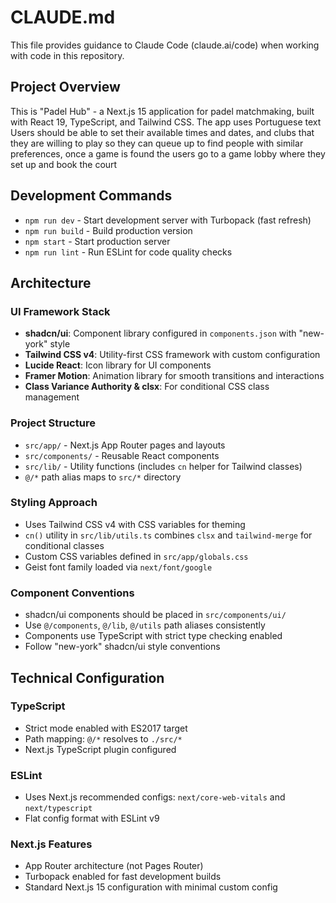 # CLAUDE.md

This file provides guidance to Claude Code (claude.ai/code) when working with code in this repository.

## Project Overview

This is "Padel Hub" - a Next.js 15 application for padel matchmaking, built with React 19, TypeScript, and Tailwind CSS. The app uses Portuguese text
Users should be able to set their available times and dates, and clubs that they are willing to play so they can queue up to find people with similar preferences, once a game is found the users go to a game lobby where they set up and book the court

## Development Commands

- `npm run dev` - Start development server with Turbopack (fast refresh)
- `npm run build` - Build production version
- `npm start` - Start production server
- `npm run lint` - Run ESLint for code quality checks

## Architecture

### UI Framework Stack

- **shadcn/ui**: Component library configured in `components.json` with "new-york" style
- **Tailwind CSS v4**: Utility-first CSS framework with custom configuration
- **Lucide React**: Icon library for UI components
- **Framer Motion**: Animation library for smooth transitions and interactions
- **Class Variance Authority & clsx**: For conditional CSS class management

### Project Structure

- `src/app/` - Next.js App Router pages and layouts
- `src/components/` - Reusable React components
- `src/lib/` - Utility functions (includes `cn` helper for Tailwind classes)
- `@/*` path alias maps to `src/*` directory

### Styling Approach

- Uses Tailwind CSS v4 with CSS variables for theming
- `cn()` utility in `src/lib/utils.ts` combines `clsx` and `tailwind-merge` for conditional classes
- Custom CSS variables defined in `src/app/globals.css`
- Geist font family loaded via `next/font/google`

### Component Conventions

- shadcn/ui components should be placed in `src/components/ui/`
- Use `@/components`, `@/lib`, `@/utils` path aliases consistently
- Components use TypeScript with strict type checking enabled
- Follow "new-york" shadcn/ui style conventions

## Technical Configuration

### TypeScript

- Strict mode enabled with ES2017 target
- Path mapping: `@/*` resolves to `./src/*`
- Next.js TypeScript plugin configured

### ESLint

- Uses Next.js recommended configs: `next/core-web-vitals` and `next/typescript`
- Flat config format with ESLint v9

### Next.js Features

- App Router architecture (not Pages Router)
- Turbopack enabled for fast development builds
- Standard Next.js 15 configuration with minimal custom config
